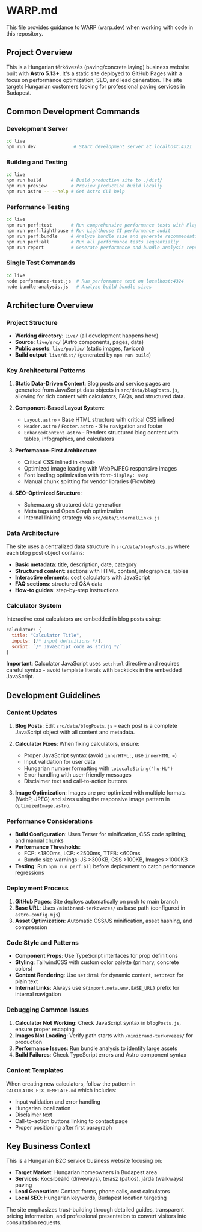 # WARP.md

This file provides guidance to WARP (warp.dev) when working with code in this repository.

## Project Overview

This is a Hungarian térkövezés (paving/concrete laying) business website built with **Astro 5.13+**. It's a static site deployed to GitHub Pages with a focus on performance optimization, SEO, and lead generation. The site targets Hungarian customers looking for professional paving services in Budapest.

## Common Development Commands

### Development Server
```bash
cd live
npm run dev              # Start development server at localhost:4321
```

### Building and Testing
```bash
cd live
npm run build           # Build production site to ./dist/
npm run preview         # Preview production build locally
npm run astro -- --help # Get Astro CLI help
```

### Performance Testing
```bash
cd live
npm run perf:test       # Run comprehensive performance tests with Playwright
npm run perf:lighthouse # Run Lighthouse CI performance audit  
npm run perf:bundle     # Analyze bundle size and generate recommendations
npm run perf:all        # Run all performance tests sequentially
npm run report          # Generate performance and bundle analysis reports
```

### Single Test Commands
```bash
cd live
node performance-test.js  # Run performance test on localhost:4324
node bundle-analysis.js   # Analyze build bundle sizes
```

## Architecture Overview

### Project Structure
- **Working directory**: `live/` (all development happens here)
- **Source**: `live/src/` (Astro components, pages, data)
- **Public assets**: `live/public/` (static images, favicon)
- **Build output**: `live/dist/` (generated by `npm run build`)

### Key Architectural Patterns

1. **Static Data-Driven Content**: Blog posts and service pages are generated from JavaScript data objects in `src/data/blogPosts.js`, allowing for rich content with calculators, FAQs, and structured data.

2. **Component-Based Layout System**: 
   - `Layout.astro` - Base HTML structure with critical CSS inlined
   - `Header.astro` / `Footer.astro` - Site navigation and footer
   - `EnhancedContent.astro` - Renders structured blog content with tables, infographics, and calculators

3. **Performance-First Architecture**:
   - Critical CSS inlined in `<head>`
   - Optimized image loading with WebP/JPEG responsive images
   - Font loading optimization with `font-display: swap`
   - Manual chunk splitting for vendor libraries (Flowbite)

4. **SEO-Optimized Structure**:
   - Schema.org structured data generation
   - Meta tags and Open Graph optimization
   - Internal linking strategy via `src/data/internalLinks.js`

### Data Architecture

The site uses a centralized data structure in `src/data/blogPosts.js` where each blog post object contains:

- **Basic metadata**: title, description, date, category
- **Structured content**: sections with HTML content, infographics, tables
- **Interactive elements**: cost calculators with JavaScript
- **FAQ sections**: structured Q&A data
- **How-to guides**: step-by-step instructions

### Calculator System

Interactive cost calculators are embedded in blog posts using:
```javascript
calculator: {
  title: "Calculator Title",
  inputs: [/* input definitions */],
  script: `/* JavaScript code as string */`
}
```

**Important**: Calculator JavaScript uses `set:html` directive and requires careful syntax - avoid template literals with backticks in the embedded JavaScript.

## Development Guidelines

### Content Updates

1. **Blog Posts**: Edit `src/data/blogPosts.js` - each post is a complete JavaScript object with all content and metadata.

2. **Calculator Fixes**: When fixing calculators, ensure:
   - Proper JavaScript syntax (avoid `innerHTML:`, use `innerHTML =`)
   - Input validation for user data
   - Hungarian number formatting with `toLocaleString('hu-HU')`
   - Error handling with user-friendly messages
   - Disclaimer text and call-to-action buttons

3. **Image Optimization**: Images are pre-optimized with multiple formats (WebP, JPEG) and sizes using the responsive image pattern in `OptimizedImage.astro`.

### Performance Considerations

- **Build Configuration**: Uses Terser for minification, CSS code splitting, and manual chunks
- **Performance Thresholds**: 
  - FCP: <1800ms, LCP: <2500ms, TTFB: <600ms
  - Bundle size warnings: JS >300KB, CSS >100KB, Images >1000KB
- **Testing**: Run `npm run perf:all` before deployment to catch performance regressions

### Deployment Process

1. **GitHub Pages**: Site deploys automatically on push to main branch
2. **Base URL**: Uses `/minibrand-terkovezes/` as base path (configured in `astro.config.mjs`)
3. **Asset Optimization**: Automatic CSS/JS minification, asset hashing, and compression

### Code Style and Patterns

- **Component Props**: Use TypeScript interfaces for prop definitions
- **Styling**: TailwindCSS with custom color palette (primary, concrete colors)
- **Content Rendering**: Use `set:html` for dynamic content, `set:text` for plain text
- **Internal Links**: Always use `${import.meta.env.BASE_URL}` prefix for internal navigation

### Debugging Common Issues

1. **Calculator Not Working**: Check JavaScript syntax in `blogPosts.js`, ensure proper escaping
2. **Images Not Loading**: Verify path starts with `/minibrand-terkovezes/` for production
3. **Performance Issues**: Run bundle analysis to identify large assets
4. **Build Failures**: Check TypeScript errors and Astro component syntax

### Content Templates

When creating new calculators, follow the pattern in `CALCULATOR_FIX_TEMPLATE.md` which includes:
- Input validation and error handling
- Hungarian localization
- Disclaimer text
- Call-to-action buttons linking to contact page
- Proper positioning after first paragraph

## Key Business Context

This is a Hungarian B2C service business website focusing on:
- **Target Market**: Hungarian homeowners in Budapest area
- **Services**: Kocsibeálló (driveways), terasz (patios), járda (walkways) paving
- **Lead Generation**: Contact forms, phone calls, cost calculators
- **Local SEO**: Hungarian keywords, Budapest location targeting

The site emphasizes trust-building through detailed guides, transparent pricing information, and professional presentation to convert visitors into consultation requests.